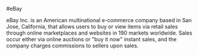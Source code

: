 #eBay
eBay Inc. is an American multinational e-commerce company based in San Jose, California, that allows users to buy or view items via retail sales through online marketplaces and websites in 190 markets worldwide. Sales occur either via online auctions or "buy it now" instant sales, and the company charges commissions to sellers upon sales.
